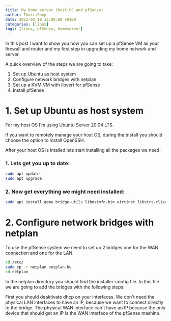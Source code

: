 ```yaml
---
title: My home server (host OS and pfSense)
author: ThorriSnep
date: 2022-02-18 12:00:00 +0100
categories: [linux]
tags: [linux, pfSense, homeserver]
---
```

In this post I want to show you how you can set up a pfSense VM as your firewall and router and my first step in upgrading my home network and server.

A quick overview of the steps we are going to take:

1. Set up Ubuntu as host system
2. Configure network bridges with netplan
3. Set up a KVM VM with libvert for pfSense
4. Install pfSense

# 1. Set up Ubuntu as host system

For my host OS I'm using Ubuntu Server 20.04 LTS.

If you want to remotely manage your host OS, during the tnstall you should choose the option to install OpenSSH.

After your host OS is intalled lets start installing all the packages we need:

### 1. Lets get you up to date:

```bash
sudo apt update
sudo apt upgrade

```
### 2. Now get everything we might need installed:

```bash
sudo apt install qemu bridge-utils libosinfo-bin virtinst libvirt-clients libvirt-deamon libvirt-deamon-system libvirt-sock libvirt-deamon-driver-qemu libvirt-deamon-driver-lxc

```

# 2. Configure network bridges with netplan

To use the pfSense system we need to set up 2 bridges one for the WAN connection and one for the LAN.

```bash
cd /etc/
sudo cp -r netplan netplan.bu
cd netplan
```

In the netplan directory you should find the installer-config file. In this file we are going to add the bridges with the following steps:

First you should deaktivate dhcp on your interfaces.
We don't need the physical LAN interfaces to have an IP, because we want to connect directly to the bridge.
The physical WAN interface can't have an IP because the only device that should get an IP is the WAN interface of the pfSense mashine.




```yaml

```
